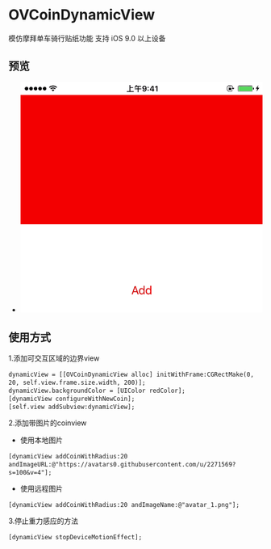 # OVCoinDynamicView
模仿摩拜单车骑行贴纸功能
支持 iOS 9.0 以上设备

## 预览

- ![preview.gif](preview.gif)

## 使用方式

1.添加可交互区域的边界view

```objc
dynamicView = [[OVCoinDynamicView alloc] initWithFrame:CGRectMake(0, 20, self.view.frame.size.width, 200)];
dynamicView.backgroundColor = [UIColor redColor];
[dynamicView configureWithNewCoin];
[self.view addSubview:dynamicView];
```

2.添加带图片的coinview

* 使用本地图片

```objc
[dynamicView addCoinWithRadius:20 andImageURL:@"https://avatars0.githubusercontent.com/u/2271569?s=100&v=4"];
```

* 使用远程图片

```objc
[dynamicView addCoinWithRadius:20 andImageName:@"avatar_1.png"];
```

3.停止重力感应的方法
```objc
[dynamicView stopDeviceMotionEffect];
```
